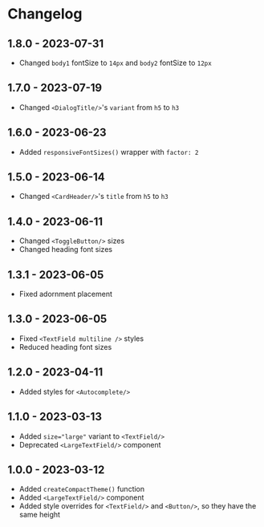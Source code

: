 # Changelog

## 1.8.0 - 2023-07-31

- Changed `body1` fontSize to `14px` and `body2` fontSize to `12px`

## 1.7.0 - 2023-07-19

- Changed `<DialogTitle/>`'s `variant` from `h5` to `h3`

## 1.6.0 - 2023-06-23

- Added `responsiveFontSizes()` wrapper with `factor: 2`

## 1.5.0 - 2023-06-14

- Changed `<CardHeader/>`'s `title` from `h5` to `h3`

## 1.4.0 - 2023-06-11

- Changed `<ToggleButton/>` sizes
- Changed heading font sizes

## 1.3.1 - 2023-06-05

- Fixed adornment placement

## 1.3.0 - 2023-06-05

- Fixed `<TextField multiline />` styles
- Reduced heading font sizes

## 1.2.0 - 2023-04-11

- Added styles for `<Autocomplete/>`

## 1.1.0 - 2023-03-13

- Added `size="large"` variant to `<TextField/>`
- Deprecated `<LargeTextField/>` component

## 1.0.0 - 2023-03-12

- Added `createCompactTheme()` function
- Added `<LargeTextField/>` component
- Added style overrides for `<TextField/>` and `<Button/>`, so they have the same height
